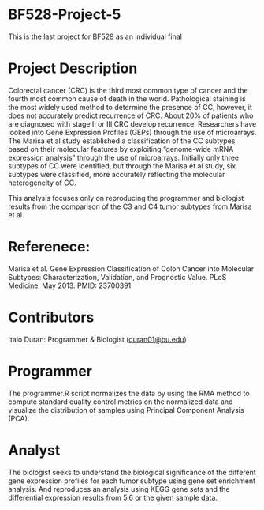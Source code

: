 # BF528-Project-5
This is the last project for BF528 as an individual final 

# Project Description
Colorectal cancer (CRC) is the third most common type of cancer and the fourth most common cause of death in the world. Pathological staining is the most widely used method to determine the presence of CC, however, it does not accurately predict recurrence of CRC. About 20% of patients who are diagnosed with stage II or III CRC develop recurrence. Researchers have looked into Gene Expression Profiles (GEPs) through the use of microarrays. The Marisa et al study established a classification of the CC subtypes based on their molecular features by exploiting “genome-wide mRNA expression analysis” through the use of microarrays. Initially only three subtypes of CC were identified, but through the Marisa et al study, six subtypes were classified, more accurately reflecting the molecular heterogeneity of CC. 

This analysis focuses only on reproducing the programmer and biologist results from the comparison of the C3 and C4 tumor subtypes from Marisa et al.

# Referenece:
Marisa et al. Gene Expression Classification of Colon Cancer into Molecular Subtypes: Characterization, Validation, and Prognostic Value. PLoS Medicine, May 2013. PMID: 23700391

# Contributors
Italo Duran: Programmer & Biologist (duran01@bu.edu)

# Programmer
The programmer.R script normalizes the data by using the RMA method to compute standard quality control metrics on the normalized data and visualize the distribution of samples using Principal Component Analysis (PCA).

# Analyst
The biologist seeks to understand the biological significance of the different gene expression profiles for each tumor subtype using gene set enrichment analysis. And reproduces an analysis using KEGG gene sets and the differential expression results from 5.6 or the given sample data. 


